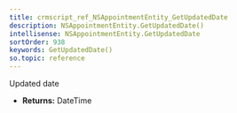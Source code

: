 ```yaml
---
title: crmscript_ref_NSAppointmentEntity_GetUpdatedDate
description: NSAppointmentEntity.GetUpdatedDate()
intellisense: NSAppointmentEntity.GetUpdatedDate
sortOrder: 938
keywords: GetUpdatedDate()
so.topic: reference
---
```



Updated date



* **Returns:** DateTime


